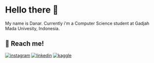 
# Hello there 👋

My name is Danar. Currently i'm a Computer Science student at Gadjah Mada Univesity, Indonesia.


## 🔗 Reach me!

[![instagram](https://img.shields.io/badge/Instagram-E4405F?style=for-the-badge&logo=instagram&logoColor=white)](https://www.instagram.com/danarfthr)
[![linkedin](https://img.shields.io/badge/LinkedIn-0077B5?style=for-the-badge&logo=linkedin&logoColor=white)](https://www.linkedin.com/in/danar-fathurahman-9a380b271/)
[![kaggle](https://img.shields.io/badge/Kaggle-20BEFF?style=for-the-badge&logo=Kaggle&logoColor=white)](https://www.kaggle.com/danarfthr)




